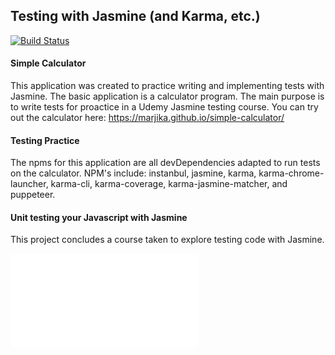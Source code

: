 <h2>Testing with Jasmine (and Karma, etc.)</h2>

[![Build Status](https://travis-ci.org/marjika/simple-calculator.svg?branch=master)](https://travis-ci.org/marjika/simple-calculator)

<h4>Simple Calculator</h4>

This application was created to practice writing and implementing tests with Jasmine.  The basic application is a calculator program.  The main purpose is to write tests for proactice in a Udemy Jasmine testing course.
You can try out the calculator here: https://marjika.github.io/simple-calculator/

<h4>Testing Practice</h4>

The npms for this application are all devDependencies adapted to run tests on the calculator.  NPM's include: instanbul, jasmine, karma, karma-chrome-launcher, karma-cli, karma-coverage, karma-jasmine-matcher, and puppeteer. 

<h4>Unit testing your Javascript with Jasmine</h4>

This project concludes a course taken to explore testing code with Jasmine.

![Certificate](./jasmine-certificate.pdf)